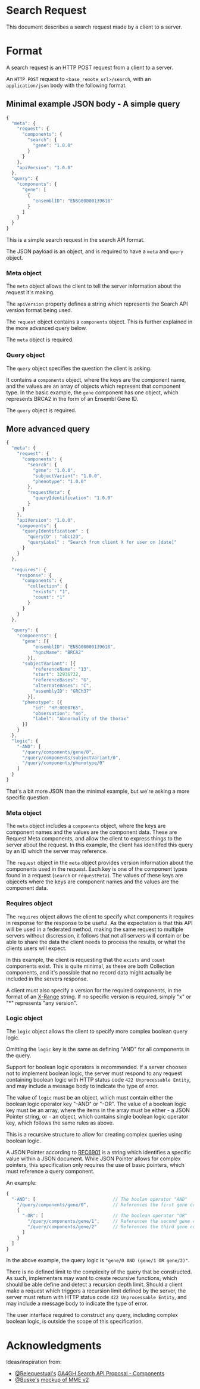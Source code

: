 # Search Request

This document describes a search request made by a client to a server.


# Format

A search request is an HTTP POST request from a client to a server.

An `HTTP POST` request to `<base_remote_url>/search`, with an `application/json` body with the following format.


## Minimal example JSON body - A simple query


```javascript
{
  "meta": {
    "request": {
      "components": {
        "search": {
          "gene": "1.0.0"
        }
      }
    },
    "apiVersion": "1.0.0"
  },
  "query": {
    "components": {
      "gene": [
        {
          "ensemblID": "ENSG00000139618"
        }
      ]
    }
  }
}
```

This is a simple search request in the search API format.


The JSON payload is an object, and is required to have a `meta` and `query` object.

### Meta object

The `meta` object allows the client to tell the server information about the request it's making.

The `apiVersion` property defines a string which represents the Search API version format being used.

The `request` object contains a `components` object. This is further explained in the more advanced query below.

The `meta` object is required.

### Query object

The `query` object specifies the question the client is asking.

It contains a `components` object, where the keys are the component name, and the values are an array of objects which represent that component type.
In the basic example, the `gene` component has one object, which represents BRCA2 in the form of an Ensembl Gene ID.

The `query` object is required.

## More advanced query


```javascript
{
  "meta": {
    "request": {
      "components": {
        "search": {
          "gene": "1.0.0",
          "subjectVariant": "1.0.0",
          "phenotype": "1.0.0"
        },
        "requestMeta": {
          "queryIdentification": "1.0.0"
        }
      }
    },
    "apiVersion": "1.0.0",
    "components": {
      "queryIdentification" : {
        "queryID" : "abc123",
        "queryLabel" : "Search from client X for user on [date]"
      }
    }
  },

  "requires": {
    "response": {
      "components": {
        "collection": {
          "exists": "1",
          "count": "1"
        }
      }
    }
  },

  "query": {
    "components": {
      "gene": [{
          "ensemblID": "ENSG00000139618",
          "hgncName": "BRCA2"
        }],
      "subjectVariant": [{
          "referenceName": "13",
          "start": 32936732,
          "referenceBases": "G",
          "alternateBases": "C",
          "assemblyID": "GRCh37"
        }],
      "phenotype": [{
          "id": "HP:0000765",
          "observation": "no",
          "label": "Abnormality of the thorax"
      }]
    }
  },
  "logic": {
    "-AND": [
      "/query/components/gene/0",
      "/query/components/subjectVariant/0",
      "/query/components/phenotype/0"
    ]
  }
}
```

That's a bit more JSON than the minimal example, but we're asking a more specific question.

### Meta object

The `meta` object includes a `components` object, where the keys are component names and the values are the component data.
These are Request Meta components, and allow the client to express things to the server about the request.
In this example, the client has idenitifed this query by an ID which the server may reference.

The `request` object in the `meta` object provides version information about the components used in the request.
Each key is one of the component types found in a request (`search` or `requestMeta`).
The values of these keys are objecets where the keys are component names and the values are the component data.

### Requires object

The `requires` object allows the client to specify what components it requires in response for the response to be useful.
As the expectation is that this API will be used in a federated method, making the same request to multiple servers without discression, it follows that not all servers will contain or be able to share the data the client needs to process the results, or what the clients users will expect.

In this example, the client is requesting that the `exists` and `count` components exist. This is quite minimal, as these are both Collection components, and it's possible that no record data might actually be included in the servers response.

A client must also specify a version for the required components, in the format of an [X-Range](https://docs.npmjs.com/misc/semver#x-ranges-12x-1x-12-) string.
If no specific version is required, simply "x" or "\*" represents "any version".

### Logic object

The `logic` object allows the client to specify more complex boolean query logic.

Omitting the `logic` key is the same as defining "AND" for all components in the query.

Support for boolean logic oporators is recommended. If a server chooses not to implement boolean logic, the server must respond to any request containing boolean logic with HTTP status code `422 Unprocessable Entity`, and may include a message body to indicate the type of error.

The value of `logic` must be an object, which must contain either the boolean logic operator key "-AND" or "-OR".
The value of a boolean logic key must be an array, where the items in the array must be either
    - a JSON Pointer string, or
    - an object, which contains single boolean logic operator key, which follows the same rules as above.

This is a recursive structure to allow for creating complex queries using boolean logic.

A JSON Pointer according to [RFC6901](https://tools.ietf.org/html/rfc6901) is a string which identifies a specific value within a JSON document.
While JSON Pointer allows for complex pointers, this specification only requires the use of basic pointers, which must reference a query component.

An example:

```javascript
{
  "-AND": [                             // The boolan operator "AND"
    "/query/components/gene/0",         // References the first gene component
    {
      "-OR": [                          // The boolean operator "OR"
        "/query/components/gene/1",     // References the second gene component
        "/query/components/gene/2"      // References the third gene component
      ]
    }
  ]
}
```

In the above example, the query logic is `"gene/0 AND (gene/1 OR gene/2)"`.

There is no defined limit to the complexity of the query that be constructed.
As such, implementers may want to create recursive functions, which should be able define and detect a recursion depth limit.
Should a client make a request which triggers a recursion limit defined by the server, the server must return with HTTP status code `422 Unprocessable Entity`, and may include a message body to indicate the type of error.


The user interface required to construct any query, including complex boolean logic, is outside the scope of this specification.

# Acknowledgments

Ideas/inspiration from:
 - [@Relequestual's](https://github.com/Relequestual) [GA4GH Search API Proposal - Components](https://gist.github.com/Relequestual/65c0446944519a66f8562d02b3cb4c86) 
 - [@Buske's](https://github.com/Buske) [mockup of MME v2](https://github.com/ga4gh/mme-apis/blob/version2-mock/version2/overview.md)

